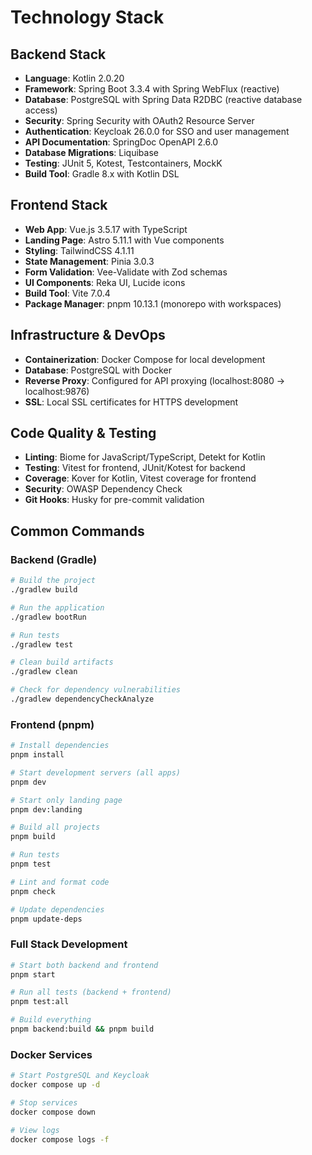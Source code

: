# Technology Stack

## Backend Stack

- **Language**: Kotlin 2.0.20
- **Framework**: Spring Boot 3.3.4 with Spring WebFlux (reactive)
- **Database**: PostgreSQL with Spring Data R2DBC (reactive database access)
- **Security**: Spring Security with OAuth2 Resource Server
- **Authentication**: Keycloak 26.0.0 for SSO and user management
- **API Documentation**: SpringDoc OpenAPI 2.6.0
- **Database Migrations**: Liquibase
- **Testing**: JUnit 5, Kotest, Testcontainers, MockK
- **Build Tool**: Gradle 8.x with Kotlin DSL

## Frontend Stack

- **Web App**: Vue.js 3.5.17 with TypeScript
- **Landing Page**: Astro 5.11.1 with Vue components
- **Styling**: TailwindCSS 4.1.11
- **State Management**: Pinia 3.0.3
- **Form Validation**: Vee-Validate with Zod schemas
- **UI Components**: Reka UI, Lucide icons
- **Build Tool**: Vite 7.0.4
- **Package Manager**: pnpm 10.13.1 (monorepo with workspaces)

## Infrastructure & DevOps

- **Containerization**: Docker Compose for local development
- **Database**: PostgreSQL with Docker
- **Reverse Proxy**: Configured for API proxying (localhost:8080 → localhost:9876)
- **SSL**: Local SSL certificates for HTTPS development

## Code Quality & Testing

- **Linting**: Biome for JavaScript/TypeScript, Detekt for Kotlin
- **Testing**: Vitest for frontend, JUnit/Kotest for backend
- **Coverage**: Kover for Kotlin, Vitest coverage for frontend
- **Security**: OWASP Dependency Check
- **Git Hooks**: Husky for pre-commit validation

## Common Commands

### Backend (Gradle)

```bash
# Build the project
./gradlew build

# Run the application
./gradlew bootRun

# Run tests
./gradlew test

# Clean build artifacts
./gradlew clean

# Check for dependency vulnerabilities
./gradlew dependencyCheckAnalyze
```

### Frontend (pnpm)

```bash
# Install dependencies
pnpm install

# Start development servers (all apps)
pnpm dev

# Start only landing page
pnpm dev:landing

# Build all projects
pnpm build

# Run tests
pnpm test

# Lint and format code
pnpm check

# Update dependencies
pnpm update-deps
```

### Full Stack Development

```bash
# Start both backend and frontend
pnpm start

# Run all tests (backend + frontend)
pnpm test:all

# Build everything
pnpm backend:build && pnpm build
```

### Docker Services

```bash
# Start PostgreSQL and Keycloak
docker compose up -d

# Stop services
docker compose down

# View logs
docker compose logs -f
```
